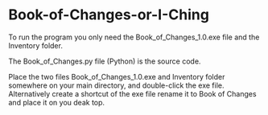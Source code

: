 # Book-of-Changes-or-I-Ching

To run the program you only need the Book_of_Changes_1.0.exe file and the Inventory folder.

The Book_of_Changes.py file (Python) is the source code.

Place the two files Book_of_Changes_1.0.exe and Inventory folder somewhere on your main directory, and double-click the exe file. Alternatively create a shortcut of the exe file rename it to Book of Changes and place it on you deak top.
